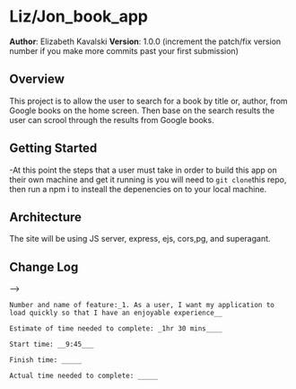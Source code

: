 # Liz/Jon_book_app

**Author**: Elizabeth Kavalski
**Version**: 1.0.0 (increment the patch/fix version number if you make more commits past your first submission)

## Overview
This project is to allow the user to search for a book by title or, author, from Google books on the home screen. Then base on the search results the user can scrool through the results from Google books.  

## Getting Started
<!-- What are the steps that a user(another developer) must take in order to build this app on their own machine and get it running? -->
-At this point the steps that a user must take in order to build this app on their own machine and get it running is you will need to `git clone`this repo, then run a npm i to insteall the depenencies on to your local machine.   
 

## Architecture
<!-- Provide a detailed description of the application design. What technologies (languages, libraries, etc) you're using, and any other relevant design information. -->
The site will be using JS server, express, ejs, cors,pg, and superagant.

## Change Log
<!-- Use this area to document the iterative changes made to your application as each feature is successfully implemented. Use time stamps. Here's an examples:

01-01-2001 4:59pm - Application now has a fully-functional express server, with GET and POST routes for the book resource.

## Credits and Collaborations
<!-- Give credit (and a link) to other people or resources that helped you build this application. -->
-->
```
Number and name of feature:_1. As a user, I want my application to load quickly so that I have an enjoyable experience__

Estimate of time needed to complete: _1hr 30 mins____

Start time: __9:45___

Finish time: _____

Actual time needed to complete: _____
